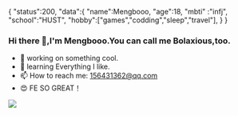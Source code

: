 {
   "status":200,
   "data":{
          "name":Mengbooo,
          "age":18,
          "mbti" :"infj",
          "school":"HUST",
          "hobby":["games","codding","sleep","travel"],
}
}

### Hi there 👋,I'm Mengbooo.You can call me Bolaxious,too.

- 🔭 working on something cool.
- 🌱 learning Everything I like.
- 📫 How to reach me: 156431362@qq.com
- 😍 FE SO GREAT！

![](https://github-readme-stats.vercel.app/api?username=Mengbooo&show_icons=true&theme=transparent)




